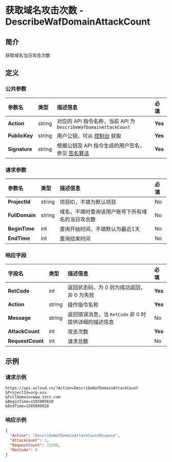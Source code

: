 # 获取域名攻击次数 - DescribeWafDomainAttackCount

## 简介

获取域名当日攻击次数








## 定义

### 公共参数

| 参数名 | 类型 | 描述信息 | 必填 |
|:---|:---|:---|:---|
| **Action**     | string  | 对应的 API 指令名称，当前 API 为 `DescribeWafDomainAttackCount`                        | **Yes** |
| **PublicKey**  | string  | 用户公钥，可从 [控制台](https://console.ucloud.cn/uapi/apikey) 获取                                             | **Yes** |
| **Signature**  | string  | 根据公钥及 API 指令生成的用户签名，参见 [签名算法](api/summary/signature.md)  | **Yes** |

### 请求参数

| 参数名 | 类型 | 描述信息 | 必填 |
|:---|:---|:---|:---|
| **ProjectId** | string | 项目ID，不填为默认项目 |No|
| **FullDomain** | string | 域名，不填时查询该用户账号下所有域名的当日攻击数 |No|
| **BeginTime** | int | 查询开始时间，不填默认为最近1天 |No|
| **EndTime** | int | 查询结束时间 |No|

### 响应字段

| 字段名 | 类型 | 描述信息 | 必填 |
|:---|:---|:---|:---|
| **RetCode** | int | 返回状态码，为 0 则为成功返回，非 0 为失败 |**Yes**|
| **Action** | string | 操作指令名称 |**Yes**|
| **Message** | string | 返回错误消息，当 `RetCode` 非 0 时提供详细的描述信息 |No|
| **AttackCount** | int | 攻击次数 |**Yes**|
| **RequestCount** | int | 请求总数 |No|




## 示例

### 请求示例
    
```
https://api.ucloud.cn/?Action=DescribeWafDomainAttackCount
&ProjectId=org-xxx
&FullDomain=www.test.com
&BeginTime=1585885620
&EndTime=1585889920
```

### 响应示例
    
```json
{
  "Action": "DescribeWafDomainAttackCountRespose",
  "AttackCount": 2,
  "RequestCount": 15398,
  "RetCode": 0
}
```





